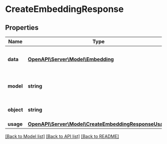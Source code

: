 # CreateEmbeddingResponse

## Properties
Name | Type | Description | Notes
------------ | ------------- | ------------- | -------------
**data** | [**OpenAPI\Server\Model\Embedding**](Embedding.md) | The list of embeddings generated by the model. | 
**model** | **string** | The name of the model used to generate the embedding. | 
**object** | **string** | The object type, which is always \&quot;list\&quot;. | 
**usage** | [**OpenAPI\Server\Model\CreateEmbeddingResponseUsage**](CreateEmbeddingResponseUsage.md) |  | 

[[Back to Model list]](../README.md#documentation-for-models) [[Back to API list]](../README.md#documentation-for-api-endpoints) [[Back to README]](../README.md)


